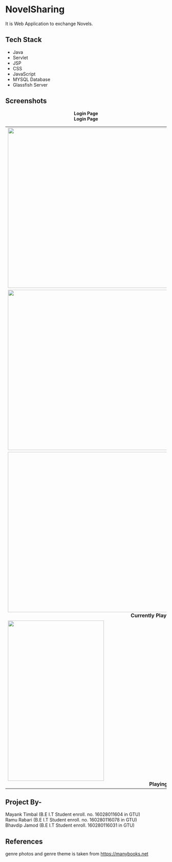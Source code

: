 # NovelSharing
It is Web Application to exchange Novels.


## Tech Stack
- Java
-	Servlet
-	JSP
-	CSS
-	JavaScript
-	MYSQL Database
-	Glassfish Server



## Screenshots
<table>
  <tr>
 <td><img height="500" width="1000" src="https://i.ibb.co/JqvkyNd/Screenshot-26.png" /></td>
     </tr>
  <tr>
    <center><b>Login Page</b></center>
  </tr>
  
   <tr>
 <td><img height="500" width="1000" src="https://i.ibb.co/gPHg84s/Screenshot-25.png" /></td>
     </tr>
   <tr>  <center><b>Login Page</b></center></tr>
  
  <tr>  <td><img height="500" width="500"  /><br /><center><b>Currently Playing Notification</b></center></td>
    
</tr>
 <tr>
 <td><img height="500" width="300" src="https://images-na.ssl-images-amazon.com/images/I/81Mej7sMbeL._SY600_.png" /><br /><center><b>Playing Screen</b></center></td>

    
</tr>
    

    
</table>

## Project By-
Mayank Timbal
(B.E I.T Student enroll. no. 16028011604 in GTU)<br>
Ramu Rabari
(B.E I.T Student enroll. no. 160280116078 in GTU)<br>
Bhavdip Jamod
(B.E I.T Student enroll. 160280116031 in GTU)<br>


## References
genre photos and genre theme is taken from https://manybooks.net

